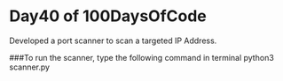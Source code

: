 # Day40 of 100DaysOfCode
Developed a port scanner to scan a targeted IP Address.

###To run the scanner, type the following command in terminal
python3 scanner.py <ip-address>
